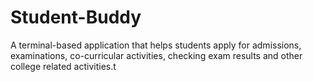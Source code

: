 # Student-Buddy
A terminal-based application that helps students apply for admissions, examinations, co-curricular activities, checking exam results and other college related activities.t
